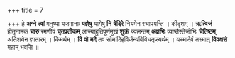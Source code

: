 +++
title = 7

+++
हे **अग्ने** **त्वां** मनुष्या यजमानाः **यज्ञेषु** यागेषु **नि** **षेदिरे** नियमेन स्थापयन्ति । कीदृशम् । **ऋत्विजं** होतृनामकं **चारु** रमणीयं **घृतप्रतीकम्** आज्याहुतिपूर्णमुखं **शुक्रं** ज्वलन्तम् **अक्षभिः** व्याप्तैस्तेजोभिः **चेतिष्ठम्** अतिशयेन ज्ञातारम् । किमर्थम् । **वि** **वो** **मदे** तव सोमादिहविर्जन्यविविधतृप्त्यर्थम् । यस्मादेवं तस्मात् **विवक्षसे** महान् भवसि ॥